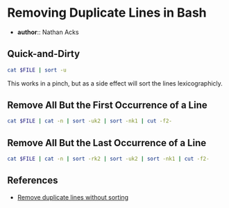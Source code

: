 # Removing Duplicate Lines in Bash

* **author**:: Nathan Acks

## Quick-and-Dirty

```bash
cat $FILE | sort -u
```

This works in a pinch, but as a side effect will sort the lines lexicographicly.

## Remove All But the First Occurrence of a Line

```bash
cat $FILE | cat -n | sort -uk2 | sort -nk1 | cut -f2-
```

## Remove All But the Last Occurrence of a Line

```bash
cat $FILE | cat -n | sort -rk2 | sort -uk2 | sort -nk1 | cut -f2-
```

## References

* [Remove duplicate lines without sorting](https://stackoverflow.com/a/20639730)
